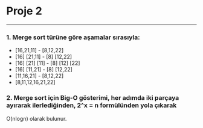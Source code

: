 # Proje 2
---

### 1. Merge sort türüne göre aşamalar sırasıyla:

* [16,21,11] - [8,12,22]
* [16] [21,11] - [8] [12,22]
* [16] [21] [11] - [8] [12] [22]
* [16] [11,21] - [8] [12,22]
* [11,16,21] - [8,12,22]
* [8,11,12,16,21,22]

### 2. Merge sort için Big-O gösterimi, her adımda iki parçaya ayırarak ilerlediğinden, 2^x = n formülünden yola çıkarak

O(nlogn) olarak bulunur. 

